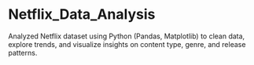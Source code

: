 # Netflix_Data_Analysis
Analyzed Netflix dataset using Python (Pandas, Matplotlib) to clean data, explore trends, and visualize insights on content type, genre, and release patterns.
